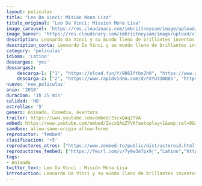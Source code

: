 ```yaml
---
layout: peliculas
title: "Leo Da Vinci: Misión Mona Lisa"
titulo_original: "Leo Da Vinci: Mission Mona Lisa"
image_carousel: 'https://res.cloudinary.com/imbriitneysam/image/upload/v1544327349/leo-poster-min.jpg'
image_banner: 'https://res.cloudinary.com/imbriitneysam/image/upload/v1544327350/leo-banner-min.jpg'
description: Leonardo Da Vinci y su mundo lleno de brillantes inventos y descubrimientos, además de un gran sueño, poder volar. Junto a él, sus compañeros Lorenzo, Agnes, Niccoló, además de la fuerte y decidida Lisa, de la que Leo está enamorado sin siquiera saberlo. Su aventura les llevará hasta la isla de Montecristo, donde se encuentra un tesoro bajo el mar. Pero pronto nuestros héroes se darán cuenta de lo peligrosa que es su misión, ya que hay un grupo de piratas que no dudan en usar sucias artimañas para hacerse con el preciado botín.
description_corta: Leonardo Da Vinci y su mundo lleno de brillantes inventos y descubrimientos, además de un gran sueño, poder volar. Junto a él, sus compañeros Lorenzo, Agnes, Niccoló, además de la fuerte y decidida Lisa, de la que Leo está enamorado sin...
category: 'peliculas'
idioma: 'Latino'
descargas: 'yes'
descargas2:
    descarga-1: ["1", "https://oload.fun/f/986Iftbn2h0", "https://www.google.com/s2/favicons?domain=openload.co","OpenLoad","https://res.cloudinary.com/imbriitneysam/image/upload/v1541473684/mexico.png", "Latino", "HD"]
    descarga-2: ["2", "https://www.rapidvideo.com/d/FXYU33OQBS", "https://www.google.com/s2/favicons?domain=www.rapidvideo.com","RapidVideo","https://res.cloudinary.com/imbriitneysam/image/upload/v1541473684/mexico.png", "Latino", "HD"]
nuevo: 'new_peliculas'
anio: '2018'
duracion: '1h 25 min'
calidad: 'HD'
estrellas: '5'
genero: Animado, Comedia, Aventura
trailer: https://www.youtube.com/embed/ZscxQAqZYVA
embed: https://www.youtube.com/embed/ZscxQAqZYVA?autoplay=1&amp;rel=0&amp;hd=1&border=0&wmode=opaque&enablejsapi=1&modestbranding=1&controls=1&showinfo=0
sandbox: allow-same-origin allow-forms
reproductor: 'fembed'
clasificacion: '+5'
reproductores_otros: ["https://www.zembed.to/public/dist/asteroid.html?id=ae310e9211a4f1e22a939c762ca69cbc&title=Leo%20Da%20Vinci:%20Mission%20Mona%20Lisa","Latino","https://gdriveplayer.me/embed2.php?link=d5N0SLwKa%252B4iUj8Sal2kdg3ao%252FzDvi7PLbvinhNPnGm1l5MObjw%252B8Isln8aJgeMeAXbjJh55qHfhF9pv2i7dHxcN9CazJzQ34onZvHq7cL5IzehvS8%252FDwWTAPgfA%252BpjLoQP7zoKujBaZTeBbb8lUp02BtQiV0Bk%252BU7uc1rRZVp0y9cZM8E6PQDGgP8sdpf2HZZfJbsUTKikXYWj4hqXQqV","Latino","https://gdriveplayer.me/embed2.php?link=ppphzXxsjl8Uk8flMEKjwwtoHnPR6IG8KXCkCchdF84THk%252FrkFOCZ2GoGf5llhaES0AI7ijV4hEVvF%252BfCB4SlUs5Doo1syeoqYlIGsUnJgfi22bbkdfVEg0JOok8452%252FdYN%252Ft92CgSJ72o434B7sT6ij%252BOlUv9tNtMwwO1Vq98uzhRVuVVMai8TLreF7N2CGx1lf4EkU6Qp%252BfHSVXGv%252BAR","Latino","https://mstream.website/3j7cqud8w7gh","Latino"]
reproductores_fembed: ["https://feurl.com/v/7y9w5m7px9j","Latino","https://feurl.com/v/qyjplbew05r14zk","Latino","https://feurl.com/v/eqd-kb-q8k3741m","Latino"]
tags:
- Animado
twitter_text: Leo Da Vinci - Misión Mona Lisa
introduction: Leonardo Da Vinci y su mundo lleno de brillantes inventos y descubrimientos, además de un gran sueño, poder volar. Junto a él, sus compañeros Lorenzo, Agnes, Niccoló, además de la fuerte y decidida Lisa, de la que Leo está enamorado sin...
---
```












